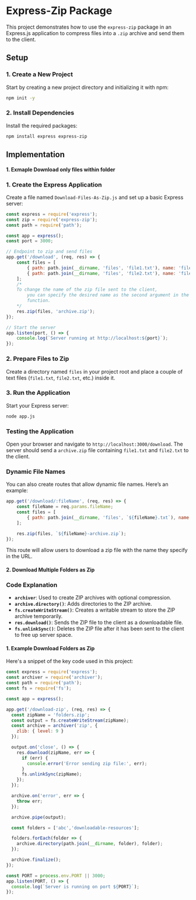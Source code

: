 # Express-Zip Package

This project demonstrates how to use the `express-zip` package in an Express.js application to compress files into a `.zip` archive and send them to the client.

## Setup

### 1. Create a New Project

Start by creating a new project directory and initializing it with npm:

```bash
npm init -y
```

### 2. Install Dependencies

Install the required packages:

```bash
npm install express express-zip
```

## Implementation

#### 1. Exmaple Download only files within folder

### 1. Create the Express Application

Create a file named `Download-Files-As-Zip.js` and set up a basic Express server:

```javascript
const express = require('express');
const zip = require('express-zip');
const path = require('path');

const app = express();
const port = 3000;

// Endpoint to zip and send files
app.get('/download', (req, res) => {
    const files = [
        { path: path.join(__dirname, 'files', 'file1.txt'), name: 'file1.txt' },
        { path: path.join(__dirname, 'files', 'file2.txt'), name: 'file2.txt' }
    ];
    /*  
	To change the name of the zip file sent to the client, 
        you can specify the desired name as the second argument in the res.zip() 
        function.
    */
    res.zip(files, 'archive.zip');
});

// Start the server
app.listen(port, () => {
    console.log(`Server running at http://localhost:${port}`);
});
```

### 2. Prepare Files to Zip

Create a directory named `files` in your project root and place a couple of text files (`file1.txt`, `file2.txt`, etc.) inside it.

### 3. Run the Application

Start your Express server:

```bash
node app.js
```

### Testing the Application

Open your browser and navigate to `http://localhost:3000/download`. The server should send a `archive.zip` file containing `file1.txt` and `file2.txt` to the client.

### Dynamic File Names

You can also create routes that allow dynamic file names. Here’s an example:

```javascript
app.get('/download/:fileName', (req, res) => {
    const fileName = req.params.fileName;
    const files = [
        { path: path.join(__dirname, 'files', `${fileName}.txt`), name: `${fileName}.txt` }
    ];

    res.zip(files, `${fileName}-archive.zip`);
});
```

This route will allow users to download a zip file with the name they specify in the URL.

#### 2. Download Multiple Folders as Zip

### Code Explanation

- **`archiver`**: Used to create ZIP archives with optional compression.
- **`archive.directory()`**: Adds directories to the ZIP archive.
- **`fs.createWriteStream()`**: Creates a writable stream to store the ZIP archive temporarily.
- **`res.download()`**: Sends the ZIP file to the client as a downloadable file.
- **`fs.unlinkSync()`**: Deletes the ZIP file after it has been sent to the client to free up server space.

#### 1. Example Download Folders as Zip 

Here's a snippet of the key code used in this project:

```javascript
const express = require('express');
const archiver = require('archiver');
const path = require('path');
const fs = require('fs');

const app = express();

app.get('/download-zip', (req, res) => {
  const zipName = 'folders.zip';
  const output = fs.createWriteStream(zipName);
  const archive = archiver('zip', {
    zlib: { level: 9 }
  });

  output.on('close', () => {
    res.download(zipName, err => {
      if (err) {
        console.error('Error sending zip file:', err);
      }
      fs.unlinkSync(zipName);
    });
  });

  archive.on('error', err => {
    throw err;
  });

  archive.pipe(output);

  const folders = ['abc','downloadable-resources'];

  folders.forEach(folder => {
    archive.directory(path.join(__dirname, folder), folder);
  });

  archive.finalize();
});

const PORT = process.env.PORT || 3000;
app.listen(PORT, () => {
  console.log(`Server is running on port ${PORT}`);
});
```